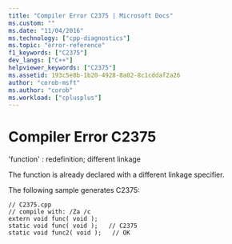 ```yaml
---
title: "Compiler Error C2375 | Microsoft Docs"
ms.custom: ""
ms.date: "11/04/2016"
ms.technology: ["cpp-diagnostics"]
ms.topic: "error-reference"
f1_keywords: ["C2375"]
dev_langs: ["C++"]
helpviewer_keywords: ["C2375"]
ms.assetid: 193c5e8b-1b20-4928-8a02-8c1cddaf2a26
author: "corob-msft"
ms.author: "corob"
ms.workload: ["cplusplus"]
---
```

# Compiler Error C2375
'function' : redefinition; different linkage  
  
 The function is already declared with a different linkage specifier.  
  
 The following sample generates C2375:  
  
```  
// C2375.cpp  
// compile with: /Za /c  
extern void func( void );  
static void func( void );   // C2375  
static void func2( void );   // OK  
```